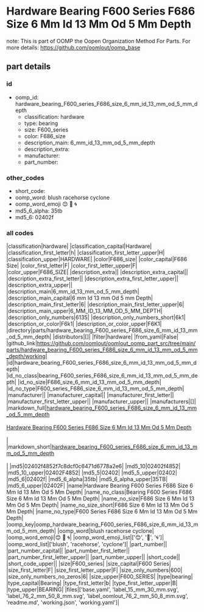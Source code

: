 # Hardware Bearing F600 Series F686 Size 6 Mm Id 13 Mm Od 5 Mm Depth  

note: This is part of OOMP the Oopen Organization Method For Parts. For more details: https://github.com/oomlout/oomp_base

##  part details





### id
* oomp_id: hardware_bearing_F600_series_F686_size_6_mm_id_13_mm_od_5_mm_depth
  * classification: hardware
  * type: bearing
  * size: F600_series
  * color: F686_size
  * description_main: 6_mm_id_13_mm_od_5_mm_depth
  * description_extra: 
  * manufacturer: 
  * part_number: 

### other_codes
* short_code: 
* oomp_word: blush racehorse cyclone
* oomp_word_emoji :blush: :racehorse: :cyclone:
* md5_6_alpha: 35tb
* md5_6: 02402f

### all codes 
|classification|hardware|
|classification_capital|Hardware|
|classification_first_letter|h|
|classification_first_letter_upper|H|
|classification_upper|HARDWARE|
|color|F686_size|
|color_capital|F686 Size|
|color_first_letter|F|
|color_first_letter_upper|F|
|color_upper|F686_SIZE|
|description_extra||
|description_extra_capital||
|description_extra_first_letter||
|description_extra_first_letter_upper||
|description_extra_upper||
|description_main|6_mm_id_13_mm_od_5_mm_depth|
|description_main_capital|6 mm Id 13 mm Od 5 mm Depth|
|description_main_first_letter|6|
|description_main_first_letter_upper|6|
|description_main_upper|6_MM_ID_13_MM_OD_5_MM_DEPTH|
|description_only_numbers|6135|
|description_only_numbers_short|6k1|
|description_or_color|F6k1|
|description_or_color_upper|F6K1|
|directory|parts/hardware_bearing_F600_series_F686_size_6_mm_id_13_mm_od_5_mm_depth|
|distributors|[]|
|filter|hardware|
|from_yaml|False|
|github_link|https://github.com/oomlout/oomlout_oomp_part_src/tree/main/parts/hardware_bearing_F600_series_F686_size_6_mm_id_13_mm_od_5_mm_depth/working|
|id|hardware_bearing_F600_series_F686_size_6_mm_id_13_mm_od_5_mm_depth|
|id_no_class|bearing_F600_series_F686_size_6_mm_id_13_mm_od_5_mm_depth|
|id_no_size|F686_size_6_mm_id_13_mm_od_5_mm_depth|
|id_no_type|F600_series_F686_size_6_mm_id_13_mm_od_5_mm_depth|
|manufacturer||
|manufacturer_capital||
|manufacturer_first_letter||
|manufacturer_first_letter_upper||
|manufacturer_upper||
|manufacturers|[]|
|markdown_full|[hardware_bearing_F600_series_F686_size_6_mm_id_13_mm_od_5_mm_depth](https://github.com/oomlout/oomlout_oomp_part_src/tree/main/parts/hardware_bearing_F600_series_F686_size_6_mm_id_13_mm_od_5_mm_depth/working)<br>[](https://github.com/oomlout/oomlout_oomp_part_src/tree/main/parts/hardware_bearing_F600_series_F686_size_6_mm_id_13_mm_od_5_mm_depth/working)<br>[Hardware Bearing F600 Series F686 Size 6 Mm Id 13 Mm Od 5 Mm Depth](https://github.com/oomlout/oomlout_oomp_part_src/tree/main/parts/hardware_bearing_F600_series_F686_size_6_mm_id_13_mm_od_5_mm_depth/working)<br><br>|
|markdown_short|[hardware_bearing_F600_series_F686_size_6_mm_id_13_mm_od_5_mm_depth](https://github.com/oomlout/oomlout_oomp_part_src/tree/main/parts/hardware_bearing_F600_series_F686_size_6_mm_id_13_mm_od_5_mm_depth/working)<br><br>|
|md5|02402f4852f7c8dcf0c6471d6778a2e6|
|md5_10|02402f4852|
|md5_10_upper|02402F4852|
|md5_5|02402|
|md5_5_upper|02402|
|md5_6|02402f|
|md5_6_alpha|35tb|
|md5_6_alpha_upper|35TB|
|md5_6_upper|02402F|
|name|Hardware Bearing F600 Series F686 Size 6 Mm Id 13 Mm Od 5 Mm Depth|
|name_no_class|Bearing F600 Series F686 Size 6 Mm Id 13 Mm Od 5 Mm Depth|
|name_no_size|F686 Size 6 Mm Id 13 Mm Od 5 Mm Depth|
|name_no_size_short|F686 Size 6 Mm Id 13 Mm Od 5 Mm Depth|
|name_no_type|F600 Series F686 Size 6 Mm Id 13 Mm Od 5 Mm Depth|
|oomp_key|oomp_hardware_bearing_F600_series_F686_size_6_mm_id_13_mm_od_5_mm_depth|
|oomp_word|blush racehorse cyclone|
|oomp_word_emoji|:blush: :racehorse: :cyclone:|
|oomp_word_emoji_list|[':blush:', ':racehorse:', ':cyclone:']|
|oomp_word_list|['blush', 'racehorse', 'cyclone']|
|part_number||
|part_number_capital||
|part_number_first_letter||
|part_number_first_letter_upper||
|part_number_upper||
|short_code||
|short_code_upper||
|size|F600_series|
|size_capital|F600 Series|
|size_first_letter|F|
|size_first_letter_upper|F|
|size_only_numbers|600|
|size_only_numbers_no_zeros|6|
|size_upper|F600_SERIES|
|type|bearing|
|type_capital|Bearing|
|type_first_letter|b|
|type_first_letter_upper|B|
|type_upper|BEARING|
|files|['base.yaml', 'label_15_mm_30_mm.svg', 'label_76_2_mm_50_8_mm.svg', 'label_oomlout_76_2_mm_50_8_mm.svg', 'readme.md', 'working.json', 'working.yaml']|
